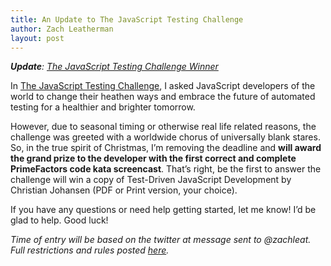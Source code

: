 ```yaml
---
title: An Update to The JavaScript Testing Challenge
author: Zach Leatherman
layout: post
---
```


***Update**: [The JavaScript Testing Challenge Winner][1]*

 [1]: /web/2011/02/14/javascript-tdd-winner/

In [The JavaScript Testing Challenge][2], I asked JavaScript developers of the world to change their heathen ways and embrace the future of automated testing for a healthier and brighter tomorrow.

 [2]: /web/2010/11/13/javascript-tdd/

However, due to seasonal timing or otherwise real life related reasons, the challenge was greeted with a worldwide chorus of universally blank stares. So, in the true spirit of Christmas, I’m removing the deadline and **will award the grand prize to the developer with the first correct and complete PrimeFactors code kata screencast**. That’s right, be the first to answer the challenge will win a copy of Test-Driven JavaScript Development by Christian Johansen (PDF or Print version, your choice).

If you have any questions or need help getting started, let me know! I’d be glad to help. Good luck!

*Time of entry will be based on the twitter at message sent to @zachleat. Full restrictions and rules posted [here][2].*
